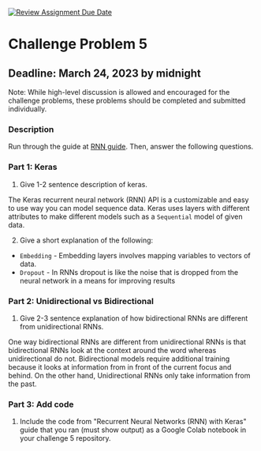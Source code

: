 [![Review Assignment Due Date](https://classroom.github.com/assets/deadline-readme-button-8d59dc4de5201274e310e4c54b9627a8934c3b88527886e3b421487c677d23eb.svg)](https://classroom.github.com/a/S8i0Ljb1)
# Challenge Problem 5

## Deadline: March 24, 2023 by midnight

Note: While high-level discussion is allowed and encouraged for the challenge problems, these problems should be completed and submitted individually.

### Description

Run through the guide at [RNN guide](https://www.tensorflow.org/guide/keras/rnn). Then, answer the following questions.

### Part 1: Keras

1.   Give 1-2 sentence description of keras.

The Keras recurrent neural network (RNN) API is a customizable and easy to use way you can model sequence data. Keras uses layers with different attributes to make different models such as a `Sequential` model of given data.

2.   Give a short explanation of the following:

- `Embedding` - Embedding layers involves mapping variables to vectors of data. 
-  `Dropout` - In RNNs dropout is like the noise that is dropped from the neural network in a means for improving results

### Part 2: Unidirectional vs Bidirectional

1.   Give 2-3 sentence explanation of how bidirectional RNNs are different from unidirectional RNNs.

One way bidirectional RNNs are different from unidirectional RNNs is that bidirectional RNNs look at the context around the word whereas unidirectional do not. Bidirectional models require additional training because it looks at information from in front of the current focus and behind. On the other hand, Unidirectional RNNs only take information from the past.


### Part 3: Add code

1.   Include the code from "Recurrent Neural Networks (RNN) with Keras" guide that you ran (must show output) as a Google Colab notebook in your challenge 5 repository.
